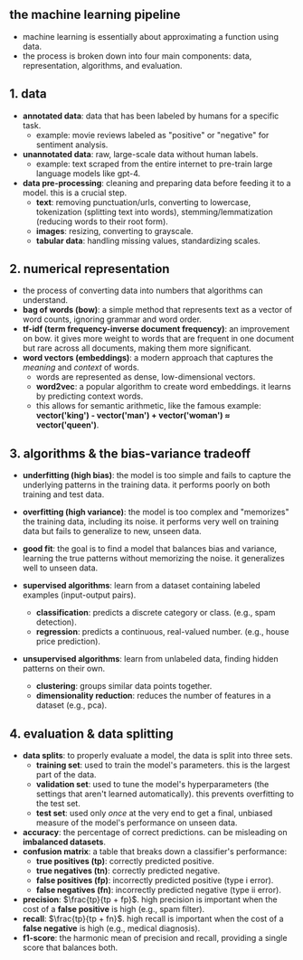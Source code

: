## the machine learning pipeline
- machine learning is essentially about approximating a function using data.
- the process is broken down into four main components: data, representation, algorithms, and evaluation.

## 1. data
- **annotated data**: data that has been labeled by humans for a specific task.
    - example: movie reviews labeled as "positive" or "negative" for sentiment analysis.
- **unannotated data**: raw, large-scale data without human labels.
    - example: text scraped from the entire internet to pre-train large language models like gpt-4.
- **data pre-processing**: cleaning and preparing data before feeding it to a model. this is a crucial step.
    - **text**: removing punctuation/urls, converting to lowercase, tokenization (splitting text into words), stemming/lemmatization (reducing words to their root form).
    - **images**: resizing, converting to grayscale.
    - **tabular data**: handling missing values, standardizing scales.

## 2. numerical representation
- the process of converting data into numbers that algorithms can understand.
- **bag of words (bow)**: a simple method that represents text as a vector of word counts, ignoring grammar and word order.
- **tf-idf (term frequency-inverse document frequency)**: an improvement on bow. it gives more weight to words that are frequent in one document but rare across all documents, making them more significant.
- **word vectors (embeddings)**: a modern approach that captures the *meaning* and *context* of words.
    - words are represented as dense, low-dimensional vectors.
    - **word2vec**: a popular algorithm to create word embeddings. it learns by predicting context words.
    - this allows for semantic arithmetic, like the famous example: **vector('king') - vector('man') + vector('woman') ≈ vector('queen')**.

## 3. algorithms & the bias-variance tradeoff
- **underfitting (high bias)**: the model is too simple and fails to capture the underlying patterns in the training data. it performs poorly on both training and test data.
- **overfitting (high variance)**: the model is too complex and "memorizes" the training data, including its noise. it performs very well on training data but fails to generalize to new, unseen data.
- **good fit**: the goal is to find a model that balances bias and variance, learning the true patterns without memorizing the noise. it generalizes well to unseen data.

- **supervised algorithms**: learn from a dataset containing labeled examples (input-output pairs).
    - **classification**: predicts a discrete category or class. (e.g., spam detection).
    - **regression**: predicts a continuous, real-valued number. (e.g., house price prediction).
- **unsupervised algorithms**: learn from unlabeled data, finding hidden patterns on their own.
    - **clustering**: groups similar data points together.
    - **dimensionality reduction**: reduces the number of features in a dataset (e.g., pca).

## 4. evaluation & data splitting
- **data splits**: to properly evaluate a model, the data is split into three sets.
    - **training set**: used to train the model's parameters. this is the largest part of the data.
    - **validation set**: used to tune the model's hyperparameters (the settings that aren't learned automatically). this prevents overfitting to the test set.
    - **test set**: used only *once* at the very end to get a final, unbiased measure of the model's performance on unseen data.
- **accuracy**: the percentage of correct predictions. can be misleading on **imbalanced datasets**.
- **confusion matrix**: a table that breaks down a classifier's performance:
    - **true positives (tp)**: correctly predicted positive.
    - **true negatives (tn)**: correctly predicted negative.
    - **false positives (fp)**: incorrectly predicted positive (type i error).
    - **false negatives (fn)**: incorrectly predicted negative (type ii error).
- **precision**: $\frac{tp}{tp + fp}$. high precision is important when the cost of a **false positive** is high (e.g., spam filter).
- **recall**: $\frac{tp}{tp + fn}$. high recall is important when the cost of a **false negative** is high (e.g., medical diagnosis).
- **f1-score**: the harmonic mean of precision and recall, providing a single score that balances both.